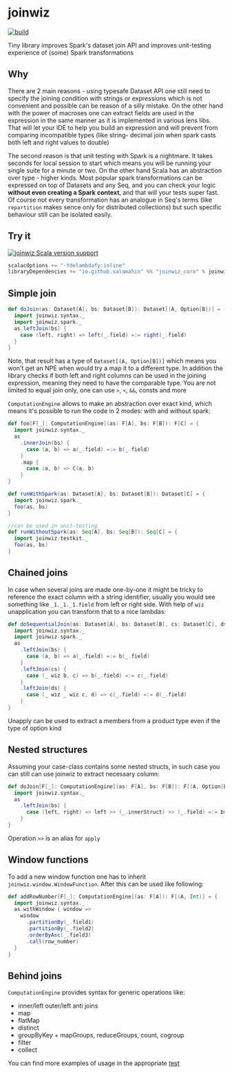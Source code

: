 # joinwiz

[![build](https://github.com/Salamahin/joinwiz/actions/workflows/ci.yml/badge.svg)](https://github.com/Salamahin/joinwiz/actions/workflows/ci.yml)

Tiny library improves Spark's dataset join API and improves unit-testing experience of (some) Spark transformations

## Why

There are 2 main reasons - using typesafe Dataset API one still need to specify the joining condition with strings or
expressions which is not convenient and possible can be reason of a silly mistake. On the other hand with the power of
macroses one can extract fields are used in the expression in the same manner as it is implemented in various lens libs.
That will let your IDE to help you build an expression and will prevent from comparing incompatible types (like string-
decimal join when spark casts both left and right values to double)

The second reason is that unit testing with Spark is a nightmare. It takes seconds for local session to start which
means you will be running your single suite for a minute or two. On the other hand Scala has an abstraction over type -
higher kinds. Most popular spark transformations can be expressed on top of Datasets and any Seq, and you can check
your logic **without even creating a Spark context**, and that will your tests super fast. Of course not every
transformation has an analogue in Seq's terms (like `repartition` makes sence only for distributed collections) but such
specific behaviour still can be isolated easily.

## Try it

[![joinwiz Scala version support](https://index.scala-lang.org/salamahin/joinwiz/joinwiz/latest-by-scala-version.svg)](https://index.scala-lang.org/salamahin/joinwiz/joinwiz)
```scala
scalacOptions += "-Ydelambdafy:inline"
libraryDependencies += "io.github.salamahin" %% "joinwiz_core" % joinwiz_version
```

## Simple join

```scala
def doJoin(as: Dataset[A], bs: Dataset[B]): Dataset[(A, Option[B])] = {
  import joinwiz.syntax._
  import joinwiz.spark._
  as.leftJoin(bs) {
    case (left, right) => left(_.field) =:= right(_.field)
  }
}

```
Note, that result has a type of `Dataset[(A, Option[B])]` which means you won't get an NPE when would try a map it to a different type.
In addition the library checks if both left and right columns can be used in the joining expression, meaning they need to have
the comparable type. 
You are not limited to equal join only, one can use `>`, `<`, `&&`, consts and more


`ComputationEngine` allows to make an abstraction over exact kind, which means it's possible to run the
code in 2 modes: with and without spark:
```scala
def foo[F[_]: ComputationEngine](as: F[A], bs: F[B]): F[C] = {
  import joinwiz.syntax._
  as
    .innerJoin(bs) {
      case (a, b) => a(_.field) =:= b(_.field)
    }
    .map {
      case (a, b) => C(a, b)
    }
}

def runWithSpark(as: Dataset[A], bs: Dataset[B]): Dataset[C] = {
  import joinwiz.spark._
  foo(as, bs)
}

//can be used in unit-testing
def runWithoutSpark(as: Seq[A], bs: Seq[B]): Seq[C] = {
  import joinwiz.testkit._
  foo(as, bs)
}
```

## Chained joins

In case when several joins are made one-by-one it might be tricky to reference the exact column with a string identifier,
usually you would see something like `_1._1._1.field` from left or right side.
With help of `wiz` unapplication you can transform that to a nice lambdas:
```scala
def doSequentialJoin(as: Dataset[A], bs: Dataset[B], cs: Dataset[C], ds: Dataset[D]): Dataset[(((A, Option[B]), Option[C]), Option[D])] = {
  import joinwiz.syntax._
  import joinwiz.spark._
  as
    .leftJoin(bs) {
      case (a, b) => a(_.field) =:= b(_.field)
    }
    .leftJoin(cs) {
      case (_ wiz b, c) => b(_.field) =:= c(_.field)
    }
    .leftJoin(ds) {
      case (_ wiz _ wiz c, d) => c(_.field) =:= d(_.field)
    }
}
```
Unapply can be used to extract a members from a product type even if the type of option kind

## Nested structures

Assuming your case-class contains some nested structs, in such case you can still can use joinwiz to extract necessary column:
```scala
def doJoin[F[_]: ComputationEngine](as: F[A], bs: F[B]): F[(A, Option[B])] = {
  import joinwiz.syntax._
  as
    .leftJoin(bs) {
      case (left, right) => left >> (_.innerStruct) >> (_.field) =:= bs >> (_.field)
    }
}
```

Operation `>>` is an alias for `apply`

## Window functions

To add a new window function one has to inherit `joinwiz.window.WindowFunction`. After this can be used like following:

```scala
def addRowNumber[F[_]: ComputationEngine](as: F[A]): F[(A, Int)] = {
  import joinwiz.syntax._
  as.withWindow { window =>
    window
      .partitionBy(_.field1)
      .partitionBy(_.field2)
      .orderByAsc(_.field3)
      .call(row_number)
  }
}
```

## Behind joins

`ComputationEngine` provides syntax for generic operations like:

* inner/left outer/left anti joins
* map
* flatMap
* distinct
* groupByKey + mapGroups, reduceGroups, count, cogroup
* filter
* collect

You can find more examples of usage in the appropriate [test](joinwiz_core/src/test/scala/joinwiz/ComputationEngineTest.scala)
